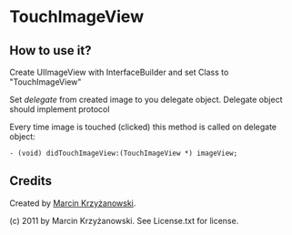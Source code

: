 TouchImageView
==============

How to use it?
--------------

Create UIImageView with InterfaceBuilder and set Class to "TouchImageView"

Set *delegate* from created image to you delegate object. Delegate object should implement protocol <TouchImageViewDelegate>

Every time image is touched (clicked) this method is called on delegate object:

    - (void) didTouchImageView:(TouchImageView *) imageView;

Credits
-------

Created by [Marcin Krzyżanowski](http://www.hakore.com).

(c) 2011 by Marcin Krzyżanowski.
See License.txt for license. 